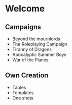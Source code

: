 # Welcome

## Campaigns

- Beyond the mournlords
- The Roleplaying Campaign
- Tiranny of Dragons
- Apocalyptic Summer Boys
- War of the Planes

## Own Creation

- Tables
- Templates
- One shots